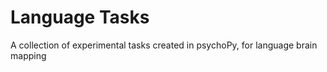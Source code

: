 # Language Tasks
A collection of experimental tasks created in psychoPy, for language brain mapping
